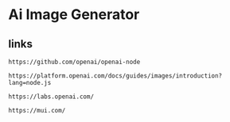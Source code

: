 # Ai Image Generator

## links

    https://github.com/openai/openai-node

    https://platform.openai.com/docs/guides/images/introduction?lang=node.js

    https://labs.openai.com/

    https://mui.com/